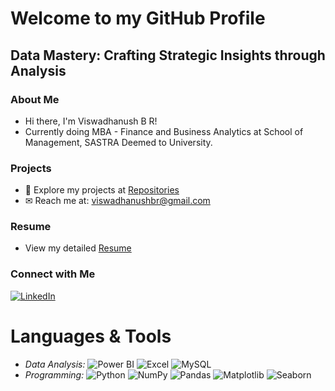 # Welcome to my GitHub Profile

## Data Mastery: Crafting Strategic Insights through Analysis

### About Me

- Hi there, I'm Viswadhanush B R!
- Currently doing MBA - Finance and Business Analytics at School of Management, SASTRA Deemed to University.

### Projects

- 📂 Explore my projects at [Repositories](https://github.com/Viswadhanush-BR?tab=repositories)
- ✉ Reach me at: viswadhanushbr@gmail.com

### Resume

- View my detailed [Resume](https://linktr.ee/Viswadhanush_B_R)


### Connect with Me

[![LinkedIn](https://img.shields.io/badge/LinkedIn-0077B5?style=flat-square&logo=linkedin&logoColor=white)](https://linkedin.com/in/vdbr21)


# Languages & Tools

- *Data Analysis:* ![Power BI](https://img.shields.io/badge/-Power%20BI-yellow?logo=powerbi&logoColor=white) ![Excel](https://img.shields.io/badge/-Excel-green?logo=microsoft-excel&logoColor=white) ![MySQL](https://img.shields.io/badge/-MySQL-blue?logo=mysql&logoColor=white)
- *Programming:* ![Python](https://img.shields.io/badge/-Python-blue?logo=python&logoColor=white) ![NumPy](https://img.shields.io/badge/-NumPy-blue?logo=numpy&logoColor=white) ![Pandas](https://img.shields.io/badge/-Pandas-blue?logo=pandas&logoColor=white) ![Matplotlib](https://img.shields.io/badge/-Matplotlib-blue?logo=python&logoColor=white) ![Seaborn](https://img.shields.io/badge/-Seaborn-blue?logo=python&logoColor=white)
